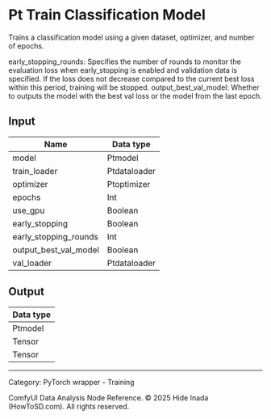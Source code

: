 # Pt Train Classification Model
Trains a classification model using a given dataset, optimizer, and number of epochs.  

early_stopping_rounds: Specifies the number of rounds to monitor the evaluation loss when early_stopping is enabled and validation data is specified. If the loss does not decrease compared to the current best loss within this period, training will be stopped.
output_best_val_model: Whether to outputs the model with the best val loss or the model from the last epoch.

## Input
| Name | Data type |
|---|---|
| model | Ptmodel |
| train_loader | Ptdataloader |
| optimizer | Ptoptimizer |
| epochs | Int |
| use_gpu | Boolean |
| early_stopping | Boolean |
| early_stopping_rounds | Int |
| output_best_val_model | Boolean |
| val_loader | Ptdataloader |

## Output
| Data type |
|---|
| Ptmodel |
| Tensor |
| Tensor |

<HR>
Category: PyTorch wrapper - Training

ComfyUI Data Analysis Node Reference. © 2025 Hide Inada (HowToSD.com). All rights reserved.
